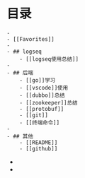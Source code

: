 # 目录
	-
	- [[Favorites]]
	-
	- ## logseq
		- [[logseq使用总结]]
	-
	- ## 后端
		- [[go]]学习
		- [[vscode]]使用
		- [[dubbo]]总结
		- [[zookeeper]]总结
		- [[protobuf]]
		- [[git]]
		- [[终端命令]]
	-
	- ## 其他
		- [[README]]
		- [[github]]
-
-